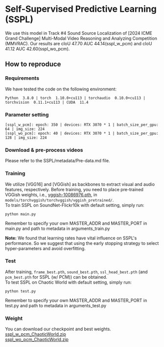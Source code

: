 # Self-Supervised Predictive Learning (SSPL)
We use this model in Track #4 Sound Source Localization of [2024 ICME Grand Challenge] Multi-Modal Video Reasoning and Analyzing Competition (MMVRAC). Our results are cIoU 47.70 AUC 44.14(sspl_w_pcm) and cIoU 41.12 AUC 42.60(sspl_wo_pcm). 

## How to reproduce
### Requirements
We have tested the code on the following environment:<br>
```
Python  3.8.0 | torch  1.10.0+cu113 | torchaudio  0.10.0+cu113 | torchvision  0.11.1+cu113 | CUDA  11.4
```
### Parameter setting
```
[sspl_w_pcm]: epoch: 350 | devices: RTX 3070 * 1 | batch_size_per_gpu: 64 | img_size: 224
[sspl_wo_pcm]: epoch: 40 | devices: RTX 3070 * 1 | batch_size_per_gpu: 128 | img_size: 224
```
### Download & pre-process videos
Please refer to the SSPL/metadata/Pre-data.md file.

### Training
We utilize [VGG16] and [VGGish] as backbones 
to extract visual and audio features, respectively. Before training, you need to place pre-trained VGGish weights, 
i.e., [vggish-10086976.pth](https://github.com/harritaylor/torchvggish/releases/download/v0.1/vggish-10086976.pth), 
in ```models/torchvggish/torchvggish/vggish_pretrained/```. <br>To train SSPL on SoundNet-Flickr10k with default setting, simply run:
```
python main.py
```
Remember to specify your own MASTER_ADDR and MASTER_PORT in main.py and path to metadata in arguments_train.py

**Note:** We found that learning rates have vital influence on SSPL's performance. So we suggest that using the early stopping strategy 
to select hyper-parameters and avoid overfitting.

### Test
After training, ```frame_best.pth```, ```sound_best.pth```, ```ssl_head_best.pth``` (and ```pcm_best.pth``` for SSPL (w/ PCM)) 
can be obtained. <br>To test SSPL on Chaotic World 
with default setting, simply run:
```
python test.py
```
Remember to specify your own MASTER_ADDR and MASTER_PORT in test.py and path to metadata in arguments_test.py

### Weight
You can download our checkpoint and best weights.<br>
[sspl_w_pcm_ChaoticWorld.zip](https://drive.google.com/file/d/1XeTe41_5e-_nTR7vSLDr9a51ZsfBFDKP/view?usp=drive_link)<br>
[sspl_wo_pcm_ChaoticWorld.zip](https://drive.google.com/file/d/1_-V1vhqo92fAvmIyGyizkDfWggutwRyy/view?usp=drive_link) 


